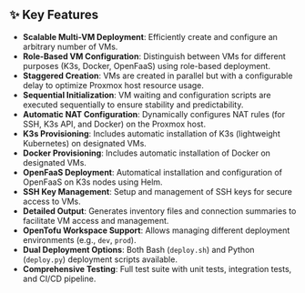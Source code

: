 ## ✨ Key Features

- **Scalable Multi-VM Deployment**: Efficiently create and configure an arbitrary number of VMs.
- **Role-Based VM Configuration**: Distinguish between VMs for different purposes (K3s, Docker, OpenFaaS) using role-based deployment.
- **Staggered Creation**: VMs are created in parallel but with a configurable delay to optimize Proxmox host resource usage.
- **Sequential Initialization**: VM waiting and configuration scripts are executed sequentially to ensure stability and predictability.
- **Automatic NAT Configuration**: Dynamically configures NAT rules (for SSH, K3s API, and Docker) on the Proxmox host.
- **K3s Provisioning**: Includes automatic installation of K3s (lightweight Kubernetes) on designated VMs.
- **Docker Provisioning**: Includes automatic installation of Docker on designated VMs.
- **OpenFaaS Deployment**: Automatical installation and configuration of OpenFaaS on K3s nodes using Helm.
- **SSH Key Management**: Setup and management of SSH keys for secure access to VMs.
- **Detailed Output**: Generates inventory files and connection summaries to facilitate VM access and management.
- **OpenTofu Workspace Support**: Allows managing different deployment environments (e.g., `dev`, `prod`).
- **Dual Deployment Options**: Both Bash (`deploy.sh`) and Python (`deploy.py`) deployment scripts available.
- **Comprehensive Testing**: Full test suite with unit tests, integration tests, and CI/CD pipeline.
